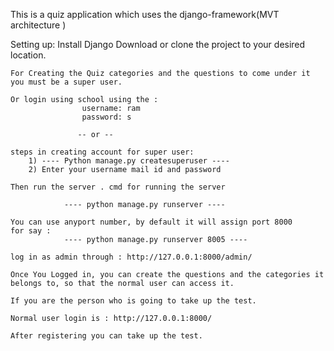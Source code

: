 This is a quiz application which uses the django-framework(MVT architecture )

Setting up:
    Install Django 
    Download or clone the project to your desired location.

    For Creating the Quiz categories and the questions to come under it you must be a super user.
    
    Or login using school using the :
                    username: ram
                    password: s
                    
                   -- or --
    
    steps in creating account for super user:
        1) ---- Python manage.py createsuperuser ----
        2) Enter your username mail id and password

    Then run the server . cmd for running the server 

                ---- python manage.py runserver ----

    You can use anyport number, by default it will assign port 8000
    for say :
                ---- python manage.py runserver 8005 ----

    log in as admin through : http://127.0.0.1:8000/admin/

    Once You Logged in, you can create the questions and the categories it belongs to, so that the normal user can access it.

    If you are the person who is going to take up the test. 

    Normal user login is : http://127.0.0.1:8000/

    After registering you can take up the test.



